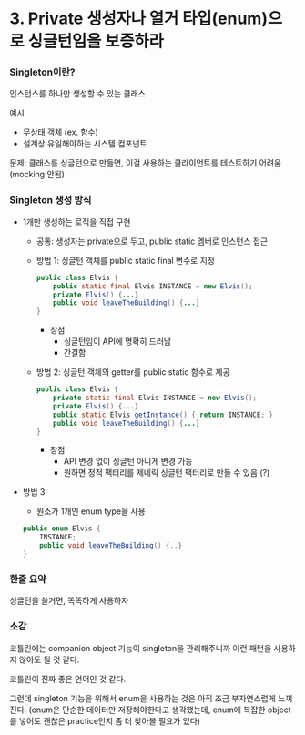 # 3. Private 생성자나 열거 타입(enum)으로 싱글턴임을 보증하라

### Singleton이란?

인스턴스를 하나만 생성할 수 있는 클래스

예시

- 무상태 객체 (ex. 함수)
- 설계상 유일해야하는 시스템 컴포넌트

문제: 클래스를 싱글턴으로 만들면, 이걸 사용하는 클라이언트를 테스트하기 어려움 (mocking 안됨)

### Singleton 생성 방식

- 1개만 생성하는 로직을 직접 구현
    - 공통: 생성자는 private으로 두고, public static 멤버로 인스턴스 접근
    - 방법 1: 싱글턴 객체를 public static final 변수로 지정
        
        ```java
        public class Elvis {
        	public static final Elvis INSTANCE = new Elvis();
        	private Elvis() {...}
        	public void leaveTheBuilding() {...}
        }
        ```
        
        - 장점
            - 싱글턴임이 API에 명확히 드러남
            - 간결함
    - 방법 2: 싱글턴 객체의 getter를 public static 함수로 제공
        
        ```java
        public class Elvis {
        	private static final Elvis INSTANCE = new Elvis();
        	private Elvis() {...}
        	public static Elvis getInstance() { return INSTANCE; }
        	public void leaveTheBuilding() {...}
        }
        ```
        
        - 장점
            - API 변경 없이 싱글턴 아니게 변경 가능
            - 원하면 정적 팩터리를 제네릭 싱글턴 팩터리로 만들 수 있음 (?)
- 방법 3
    - 원소가 1개인 enum type을 사용
    
    ```java
    public enum Elvis {
    	INSTANCE;
    	public void leaveTheBuilding() {..}
    }
    ```
    

### 한줄 요약

싱글턴을 쓸거면, 똑똑하게 사용하자

### 소감

코틀린에는 companion object 기능이 singleton을 관리해주니까 이런 패턴을 사용하지 않아도 될 것 같다.

코틀린이 진짜 좋은 언어인 것 같다.

그런데 singleton 기능을 위해서 enum을 사용하는 것은 아직 조금 부자연스럽게 느껴진다. (enum은 단순한 데이터만 저장해야한다고 생각했는데, enum에 복잡한 object를 넣어도 괜찮은 practice인지 좀 더 찾아볼 필요가 있다)